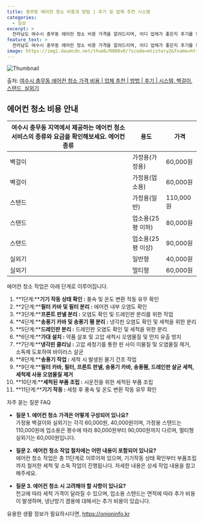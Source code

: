```yaml
---
title: 충무동 에어컨 청소 비용과 방법 | 후기 및 업체 추천 시스템
categories:
  - 일상
excerpt: >
  전라남도 여수시 충무동 에어컨 청소 비용 가격을 알려드리며, 어디 업체가 좋은지 후기를 통해 알아보겠습니다. 현재 글에서는 시스템, 벽걸이, 스탠드, 실외기 각각에 대해 청소 비용이 나와 있으니 참고하시면 되겠습니다. 에어컨 분해 청소 방법 보기 👈 클릭셀프 에어컨 청소 방법 보기👈 클릭여수시 충무동 에어컨 청소 비용시스템에어컨 방식클리닝방식금액1way 방식에어컨 완전분해80,000원1way 방식에어컨 필터세척35,000원2way 방식에어컨 완전분해90,000원2way 방식에어컨 필터세척35,000원4way 방식에어컨 완전분해120,000원4way 방식에어컨 필터세척35,000원원형방식에어컨 완전분해140,000원원형방식에어컨 필터세척35,000원에어컨 청소 견적 샘플 보기 👈 클릭에어컨 냄새의 원인에어..
feature_text: >
  전라남도 여수시 충무동 에어컨 청소 비용 가격을 알려드리며, 어디 업체가 좋은지 후기를 통해 알아보겠습니다. 현재 글에서는 시스템, 벽걸이, 스탠드, 실외기 각각에 대해 청소 비용이 나와 있으니 참고하시면 되겠습니다. 에어컨 분해 청소 방법 보기 👈 클릭셀프 에어컨 청소 방법 보기👈 클릭여수시 충무동 에어컨 청소 비용시스템에어컨 방식클리닝방식금액1way 방식에어컨 완전분해80,000원1way 방식에어컨 필터세척35,000원2way 방식에어컨 완전분해90,000원2way 방식에어컨 필터세척35,000원4way 방식에어컨 완전분해120,000원4way 방식에어컨 필터세척35,000원원형방식에어컨 완전분해140,000원원형방식에어컨 필터세척35,000원에어컨 청소 견적 샘플 보기 👈 클릭에어컨 냄새의 원인에어..
image: https://img1.daumcdn.net/thumb/R800x0/?scode=mtistory2&fname=https%3A%2F%2Fblog.kakaocdn.net%2Fdn%2FcQlReQ%2FbtsHxrnZ7MW%2FjmHirf3Adt4CmajKgm4DTk%2Fimg.webp
---
```


![Thumbnail](https://img1.daumcdn.net/thumb/R800x0/?scode=mtistory2&fname=https%3A%2F%2Fblog.kakaocdn.net%2Fdn%2FcQlReQ%2FbtsHxrnZ7MW%2FjmHirf3Adt4CmajKgm4DTk%2Fimg.webp)

<p>출처: <a href="https://onioninfo.kr/entry/%EC%97%AC%EC%88%98%EC%8B%9C-%EC%B6%A9%EB%AC%B4%EB%8F%99-%EC%97%90%EC%96%B4%EC%BB%A8-%EC%B2%AD%EC%86%8C-%EA%B0%80%EA%B2%A9-%EB%B9%84%EC%9A%A9-%EC%97%85%EC%B2%B4-%EC%B6%94%EC%B2%9C-%EB%B0%A9%EB%B2%95-%ED%9B%84%EA%B8%B0-%EC%8B%9C%EC%8A%A4%ED%85%9C-%EB%B2%BD%EA%B1%B8%EC%9D%B4-%EC%8A%A4%ED%83%A0%EB%93%9C-%EC%8B%A4%EC%99%B8%EA%B8%B0" rel="dofollow">여수시 충무동 에어컨 청소 가격 비용 | 업체 추천 | 방법 | 후기 | 시스템, 벽걸이, 스탠드, 실외기</a> </p>

## 에어컨 청소 비용 안내

여수시 충무동 지역에서 제공하는 에어컨 청소 서비스의 종류와 요금을 확인해보세요.  **에어컨 종류** | **용도** | **가격**  
---|---|---  
벽걸이 | 가정용(가정용) | 60,000원  
벽걸이 | 가정용(업소용) | 60,000원  
스탠드 | 가정용(일반) | 110,000원  
스탠드 | 업소용(25평 이하) | 80,000원  
스탠드 | 업소용(25평 이상) | 90,000원  
실외기 | 일반형 | 40,000원  
실외기 | 멀티형 | 60,000원  
  
에어컨 청소 작업은 아래 단계로 이루어집니다.

  1. **1단계:****기기 작동 상태 확인 :** 풍속 및 온도 변환 작동 유무 확인
  2. **2단계:****필터 카바 및 필터 분리 :** 에어컨 내부 오염도 확인
  3. **3단계:****프론트 판넬 분리 :** 오염도 확인 및 드레인판 분리를 위한 작업
  4. **4단계:****송풍기 카바 및 송풍기 휀 분리 :** 냉각핀 오염도 확인 및 세척을 위한 분리
  5. **5단계:****드레인판 분리 :** 드레인판 오염도 확인 및 세척을 위한 분리
  6. **6단계:****가대 설치 :** 약품 살포 및 고압 세척시 오염물질 및 먼지 유출 방지
  7. **7단계:****냉각핀 클리닝 :** 고압 세청기를 통한 핀 사이 이물질 및 오염물질 제거, 소독제 도포하여 바이러스 살균
  8. **8단계:****송풍기 작업 :** 세척 시 발생된 물기 건조 작업
  9. **9단계:****필터 카바, 필터, 프론트 판넬, 송풍기 카바, 송풍휀, 드레인판 살균 세척, 세척제 사용 오염물질 제거**
  10. **10단계:****세척된 부품 조립 :** 시운전을 위한 세척된 부품 조립
  11. **11단계:****기기 작동 :** 세청 후 풍속 및 온도 변환 작동 유무 확인

자주 묻는 질문 FAQ

  * **질문 1. 에어컨 청소 가격은 어떻게 구성되어 있나요?**  
가정용 벽걸이와 실외기는 각각 60,000원, 40,000원이며, 가정용 스탠드는 110,000원에 업소용은 평수에 따라 80,000원부터
90,000원까지 다르며, 멀티형 실외기는 60,000원입니다.

  * **질문 2. 에어컨 청소 작업 절차에는 어떤 내용이 포함되어 있나요?**  
에어컨 청소 작업은 총 11단계로 이루어져 있으며, 기기작동 상태 확인부터 부품조립까지 철저한 세척 및 소독 작업이 진행됩니다. 자세한
내용은 상세 작업 내용을 참고해주세요.

  * **질문 3. 에어컨 청소 시 고려해야 할 사항이 있나요?**  
천고에 따라 세척 가격이 달라질 수 있으며, 업소용 스탠드는 면적에 따라 추가 비용이 발생하며, 냉난방기 겸용에 대해서는 추가 비용이
있습니다.

 

유용한 생활 정보가 필요하시다면, <a href="https://onioninfo.kr" rel="dofollow">https://onioninfo.kr</a>


